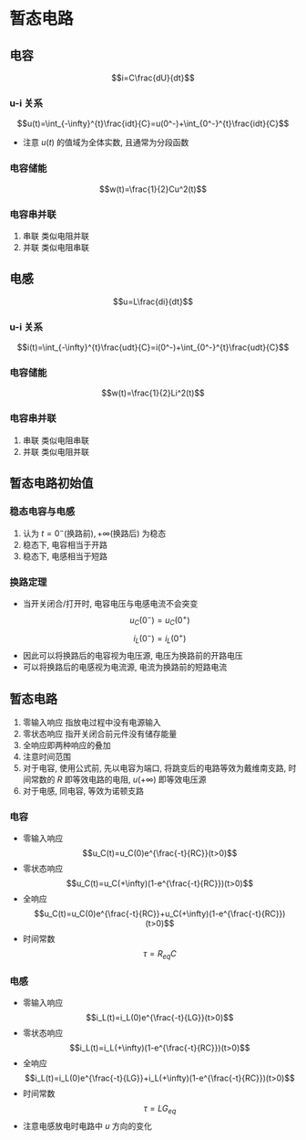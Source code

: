 # 暂态电路
## 电容
$$i=C\frac{dU}{dt}$$

### u-i 关系
$$u(t)=\int_{-\infty}^{t}\frac{idt}{C}=u(0^-)+\int_{0^-}^{t}\frac{idt}{C}$$
* 注意 $u(t)$ 的值域为全体实数, 且通常为分段函数

### 电容储能
$$w(t)=\frac{1}{2}Cu^2(t)$$

### 电容串并联
1. 串联 类似电阻并联
2. 并联 类似电阻串联

## 电感
$$u=L\frac{di}{dt}$$

### u-i 关系
$$i(t)=\int_{-\infty}^{t}\frac{udt}{C}=i(0^-)+\int_{0^-}^{t}\frac{udt}{C}$$

### 电容储能
$$w(t)=\frac{1}{2}Li^2(t)$$

### 电容串并联
1. 串联 类似电阻串联
2. 并联 类似电阻并联

## 暂态电路初始值
### 稳态电容与电感
1. 认为 $t=0^-(\text{换路前}),+\infty(\text{换路后})$ 为稳态
2. 稳态下, 电容相当于开路
3. 稳态下, 电感相当于短路

### 换路定理
* 当开关闭合/打开时, 电容电压与电感电流不会突变
$$u_C(0^-)=u_C(0^+)$$ 
$$i_L(0^-)=i_L(0^+)$$
* 因此可以将换路后的电容视为电压源, 电压为换路前的开路电压
* 可以将换路后的电感视为电流源, 电流为换路前的短路电流

## 暂态电路
1. 零输入响应 指放电过程中没有电源输入
2. 零状态响应 指开关闭合前元件没有储存能量
3. 全响应即两种响应的叠加
4. 注意时间范围
5. 对于电容, 使用公式前, 先以电容为端口, 将跳变后的电路等效为戴维南支路, 时间常数的 $R$ 即等效电路的电阻, $u(+\infty)$ 即等效电压源
6. 对于电感, 同电容, 等效为诺顿支路
### 电容
* 零输入响应 
$$u_C(t)=u_C(0)e^{\frac{-t}{RC}}(t>0)$$
* 零状态响应 
$$u_C(t)=u_C(+\infty)(1-e^{\frac{-t}{RC}})(t>0)$$
* 全响应 
$$u_C(t)=u_C(0)e^{\frac{-t}{RC}}+u_C(+\infty)(1-e^{\frac{-t}{RC}})(t>0)$$
* 时间常数 
$$\tau=R_{eq}C$$

### 电感
* 零输入响应 
$$i_L(t)=i_L(0)e^{\frac{-t}{LG}}(t>0)$$
* 零状态响应 
$$i_L(t)=i_L(+\infty)(1-e^{\frac{-t}{RC}})(t>0)$$
* 全响应 
$$i_L(t)=i_L(0)e^{\frac{-t}{LG}}+i_L(+\infty)(1-e^{\frac{-t}{RC}})(t>0)$$
* 时间常数 
$$\tau=LG_{eq}$$
* 注意电感放电时电路中 $u$ 方向的变化

